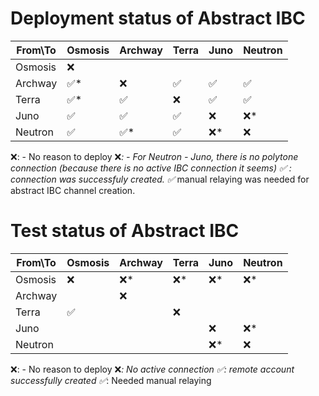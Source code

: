 # Deployment status of Abstract IBC

| From\To  | Osmosis | Archway | Terra | Juno | Neutron |
|---       |---------|---------|-------|------|---------|
| Osmosis  |   ❌    |         |       |      |         |
| Archway  |   ✅*   |   ❌    |  ✅   |  ✅  |   ✅    |
| Terra    |   ✅*   |   ✅    |  ❌   |  ✅  |   ✅    |
| Juno     |   ✅    |   ✅    |  ✅   |  ❌  |   ❌*   |
| Neutron  |   ✅    |   ✅*   |  ✅   |  ❌* |   ❌    |

❌: - No reason to deploy
❌*:  - For Neutron - Juno, there is no polytone connection (because there is no active IBC connection it seems)
✅ : connection was successfuly created.
✅* manual relaying was needed for abstract IBC channel creation.


# Test status of Abstract IBC

| From\To  | Osmosis | Archway | Terra | Juno | Neutron |
|---       |---------|---------|-------|------|---------|
| Osmosis  |   ❌    |   ❌*   |  ❌*  |  ❌* |   ❌*   |
| Archway  |         |   ❌    |       |      |         |
| Terra    |   ✅    |         |  ❌   |      |         |
| Juno     |         |         |       |  ❌  |   ❌*   |
| Neutron  |         |         |       |  ❌* |   ❌    |

❌: - No reason to deploy
❌*:  No active connection
✅:  remote account successfully created
✅*: Needed manual relaying